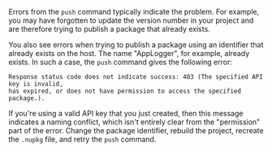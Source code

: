 Errors from the `push` command typically indicate the problem. For example, you may have forgotten to update the version number in your project and are therefore trying to publish a package that already exists.

You also see errors when trying to publish a package using an identifier that already exists on the host. The name "AppLogger", for example, already exists. In such a case, the `push` command gives the following error:

```output
Response status code does not indicate success: 403 (The specified API key is invalid,
has expired, or does not have permission to access the specified package.).
```

If you're using a valid API key that you just created, then this message indicates a naming conflict, which isn't entirely clear from the "permission" part of the error. Change the package identifier, rebuild the project, recreate the `.nupkg` file, and retry the `push` command.
